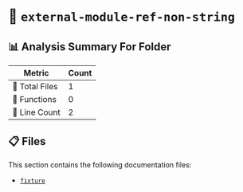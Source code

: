 # 📁 `external-module-ref-non-string`

## 📊 Analysis Summary For Folder

| Metric | Count |
|--------|-------|
| 📁 Total Files | 1 |
| 🔧 Functions | 0 |
| 🔢 Line Count | 2 |


## 📋 Files

This section contains the following documentation files:

- [`fixture`](./fixture.md)